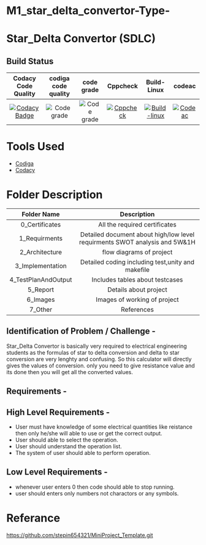 # M1_star_delta_convertor-Type-

# Star_Delta Convertor (SDLC)


## Build Status


| Codacy Code Quality                                                                                  | codiga code quality      | code grade |Cppcheck| Build-Linux| codeac|
|:------------------------------------------------------------------------------------------------------:|:---------------------:|:--------------:|:--------:|:------:|:------:|
|[![Codacy Badge](https://app.codacy.com/project/badge/Grade/b8ae3ef692924c2badd8c1077cc377ab)](https://www.codacy.com/gh/prachijambhulkar9/M1_ProjectGoal_-Type-/dashboard?utm_source=github.com&amp;utm_medium=referral&amp;utm_content=prachijambhulkar9/M1_ProjectGoal_-Type-&amp;utm_campaign=Badge_Grade) | ![Code grade](https://api.codiga.io/project/31105/score/svg)|![Code grade](https://api.codiga.io/project/31105/status/svg)|[![Cppcheck](https://github.com/prachijambhulkar9/M1_ProjectGoal_-Type-/actions/workflows/Static-check.yml/badge.svg)](https://github.com/prachijambhulkar9/M1_ProjectGoal_-Type-/actions/workflows/Static-check.yml)|[![Build-linux](https://github.com/prachijambhulkar9/M1_ProjectGoal_-Type-/actions/workflows/Build-linux.yml/badge.svg)](https://github.com/prachijambhulkar9/M1_ProjectGoal_-Type-/actions/workflows/Build-linux.yml)|[![Codeac](https://static.codeac.io/badges/2-456184110.svg "Codeac")](https://app.codeac.io/github/prachijambhulkar9/M1_ProjectGoal_-Type-)|


# Tools Used

* [Codiga](https://app.codiga.io/project/30990/dashboard)
* [Codacy](https://www.codacy.com/)


# Folder Description

| Folder Name | Description |
|:-------:|:-----------:|
| 0_Certificates | All the required certificates | 
| 1_Requirments | Detailed document about high/low level requirments SWOT analysis and 5W&1H |
| 2_Architecture | flow diagrams of project |
| 3_Implementation | Detailed coding including test,unity and makefile |
| 4_TestPlanAndOutput | Includes tables about testcases |
| 5_Report | Details about project |
| 6_Images | Images of working of project |
| 7_Other | References |
  




## Identification of Problem / Challenge - 

Star_Delta Convertor is basically very required to electrical engineering students as the formulas of star to delta conversion and delta to star conversion are very lenghty and confusing. So this calculator will directly gives the values of conversion. only you need to give resistance value and its done then you will get all the converted values.

## Requirements -

## High Level Requirements -
* User must have knowledge of some electrical quantities like reistance then only he/she will able to use or get the correct output.
* User should able to select the operation.
* User should understand the operation list.
* The system of user should able to perform operation.

## Low Level Requirements -
* whenever user enters 0 then code should able to stop running.
* user should enters only numbers not charactors or any symbols.

# Referance
https://github.com/stepin654321/MiniProject_Template.git
